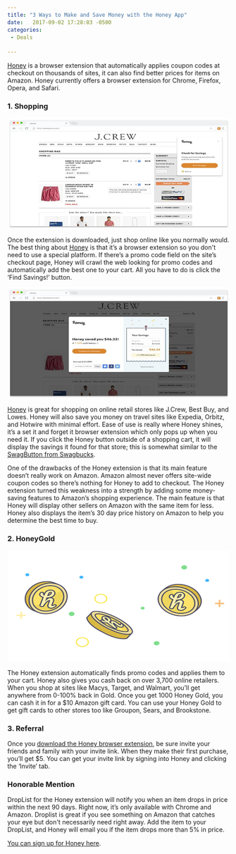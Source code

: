 ```yaml
---
title: "3 Ways to Make and Save Money with the Honey App"
date:   2017-09-02 17:28:03 -0500
categories: 
 - Deals

---
```


[Honey][Honey] is a browser extension that automatically applies coupon codes at checkout on thousands of sites, it can also find better prices for items on Amazon. Honey currently offers a browser extension for Chrome, Firefox, Opera, and Safari.  

<h3>1. Shopping</h3>

<a href="https://www.joinhoney.com/ref/i0il6b"><img src="/FindSavings.jpg" height="252" width="663" border="0" alt="Join Honey!"/></a>

Once the extension is downloaded, just shop online like you normally would.  The best thing about [Honey][Honey] is that it’s a browser extension so you don't need to use a special platform.  If there’s a promo code field on the site’s checkout page, Honey will crawl the web looking for promo codes and automatically add the best one to your cart.  All you have to do is click the ‘Find Savings!’ button.  

<a href="https://www.joinhoney.com/ref/i0il6b"><img src="/savings.jpg" height="252" width="663" border="0" alt="Join Honey!"/></a>


[Honey][Honey] is great for shopping on online retail stores like J.Crew, Best Buy, and Lowes.  Honey will also save you money on travel sites like Expedia, Orbitz, and Hotwire with minimal effort.  Ease of use is really where Honey shines, it’s a set it and forget it browser extension which only pops up when you need it. If you click the Honey button outside of a shopping cart, it will display the savings it found for that store; this is somewhat similar to the [SwagButton from Swagbucks][SwagButton from Swagbucks].    


One of the drawbacks of the Honey extension is that its main feature doesn’t really work on Amazon.  Amazon almost never offers site-wide coupon codes so there’s nothing for Honey to add to checkout. The Honey extension turned this weakness into a strength by adding some money-saving features to Amazon’s shopping experience.  The main feature is that Honey will display other sellers on Amazon with the same item for less.  Honey also displays the item’s 30 day price history on Amazon to help you determine the best time to buy.  

<h3>2. HoneyGold</h3>

<a href="https://www.joinhoney.com/ref/i0il6b"><img src="/HoneyGold.png" height="252" width="663" border="0" alt="Join Honey!"/></a>

The Honey extension automatically finds promo codes and applies them to your cart. Honey also gives you cash back on over 3,700 online retailers.  When you shop at sites like Macys, Target, and Walmart, you’ll get anywhere from 0-100% back in Gold. Once you get 1000 Honey Gold, you can cash it in for a $10 Amazon gift card.  You can use your Honey Gold to get gift cards to other stores too like Groupon, Sears, and Brookstone.  

<h3>3. Referral</h3>

Once you [download the Honey browser extension][download the Honey browser extension], be sure invite your friends and family with your invite link.  When they make their first purchase, you’ll get $5.  You can get your invite link by signing into Honey and clicking the ‘Invite’ tab.  

<h3>Honorable Mention</h3>

DropList for the Honey extension will notify you when an item drops in price within the next 90 days.  Right now, it’s only available with Chrome and Amazon.  Droplist is great if you see something on Amazon that catches your eye but don't necessarily need right away.  Add the item to your DropList, and Honey will email you if the item drops more than 5% in price. 

[You can sign up for Honey here][You can sign up for Honey here].   


[Honey]: https://www.joinhoney.com/ref/i0il6b
[SwagButton from Swagbucks]: http://gimmiemonies.com/sideincome/2017/08/29/Swagbucks-Review-2017-How-Much-Money-Can-You-Make.html
[You can sign up for Honey here]: https://www.joinhoney.com/ref/i0il6b
[download the Honey browser extension]: https://www.joinhoney.com/ref/i0il6b